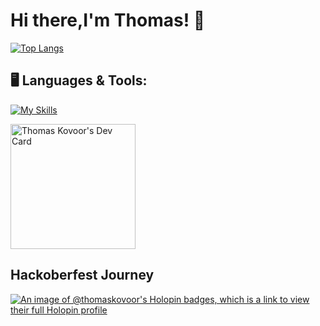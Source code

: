 # Hi there,I'm Thomas! 👋
[![Top Langs](https://github-readme-stats.vercel.app/api/top-langs/?username=thomaskovoor&border_color=9400D3&card_width=400&theme=midnight-purple&border_radius=20&langs_count=6&layout=compact)](https://github.com/anuraghazra/github-readme-stats)

## 🖥️ Languages & Tools:
[![My Skills](https://skillicons.dev/icons?i=java,python,c,html,css,javascript,php,mysql,mongodb,aws,git,linux,latex,vscode,idea,figma,github,devto,solidity,flask&perline=5)](https://skillicons.dev)

<a href="https://app.daily.dev/Thomas_000"><img align="middle" src="https://api.daily.dev/devcards/b9485ae9dcd244a5a11b986ad1c22a53.png?r=pr4" width="200" alt="Thomas Kovoor's Dev Card" /></a>



## Hackoberfest Journey
[![An image of @thomaskovoor's Holopin badges, which is a link to view their full Holopin profile](https://holopin.me/thomaskovoor)](https://holopin.io/@thomaskovoor)
